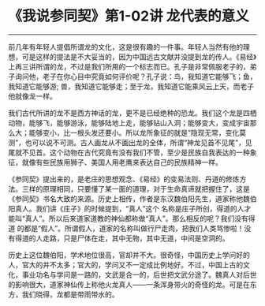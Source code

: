 # 《我说参同契》第1-02讲 龙代表的意义

------

前几年有年轻人提倡所谓龙的文化，这是很有趣的一件事。年轻人当然有他的理想，可是这样的提法是不大妥当的，因为中国远古文献并没提到龙的传人。《易经》上再三讲所谓的龙，不过是我们所用的一个标志而已。孔子是非常佩服老子的，弟子询问他，老子在你心目中究竟如何评价呢？孔子说：鸟，我知道它能够飞；鱼，我知道它能够游; 兽，我知道它能够走；至于龙，我知道它能乘风云上天，而老子他就像龙一样。

我们古代所讲的龙不是西方神话的龙，更不是已经绝种的恐龙。我们这个龙是四栖动物，能够飞，能够游泳，能够陆地上走，能够钻山入洞；能够变大，变成宇宙那么大；能够变小，比一根头发还要小。所以龙所象征的就是“隐现无常，变化莫测”，也可以说不可测。古人画龙从不画出龙的全体，所谓“神龙见首不见尾”，见尾就不见首。这个动物在古代究竟有没有我们不管，至少是民族自我表达的一种象征，就像有些民族用狮子、美国人用老鹰来表达自己的民族精神一样。

《参同契》提出来的，是老庄的思想观念、《易经》的变易法则、丹道的修炼方法。三样的原理相同，只要懂了某一面的道理，对于生命真谛就把握住了，这是《参同契》书名大致的来源。历史上相传，作者是东汉魏伯阳先生，道家称他魏伯阳真人。我们讲《庄子》的时候提到，“真人”这个 名称是庄子所创，得道的人才能叫“真人”。所以后来道家道教的神仙都称做“真人”。那么相反的呢？我们没有得道 的都是“假人”。所谓假人，道家的名称叫做行尸走肉，把我们人类骂惨啦！没有得道的人走路，只是尸体在走，其中无物，其中无道，中间是空洞的。

历史上这位魏伯阳，学术地位很高，官却并不大。很奇怪，中国历史上学问好的人，官大的并不太多；官大的，学问又不一定成比例地好。不过，中国上古的文化，事业功名与学问是一路的，文武是合一的，后世把文武分途了。魏真人对后世的影响很大，道家神仙传上称他火龙真人——一条浑身带火的奇怪的龙。可是在东方，我们晓得，龙都是带雨带水的。